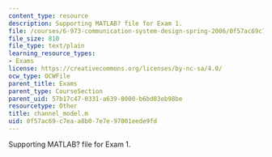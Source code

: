```yaml
---
content_type: resource
description: Supporting MATLAB? file for Exam 1.
file: /courses/6-973-communication-system-design-spring-2006/0f57ac69c7eaa8b07e7e97001eede9fd_channel_model.m
file_size: 810
file_type: text/plain
learning_resource_types:
- Exams
license: https://creativecommons.org/licenses/by-nc-sa/4.0/
ocw_type: OCWFile
parent_title: Exams
parent_type: CourseSection
parent_uid: 57b17c47-0331-a639-8000-b6bd03eb98be
resourcetype: Other
title: channel_model.m
uid: 0f57ac69-c7ea-a8b0-7e7e-97001eede9fd
---
```

Supporting MATLAB? file for Exam 1.